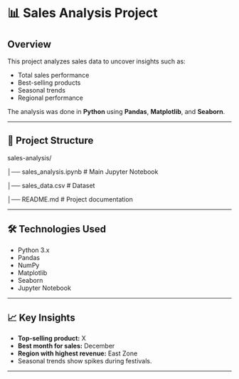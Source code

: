 # 📊 Sales Analysis Project

## Overview
This project analyzes sales data to uncover insights such as:
- Total sales performance
- Best-selling products
- Seasonal trends
- Regional performance

The analysis was done in **Python** using **Pandas**, **Matplotlib**, and **Seaborn**.

---

## 📂 Project Structure
sales-analysis/

│── sales_analysis.ipynb # Main Jupyter Notebook

│── sales_data.csv # Dataset

│── README.md # Project documentation



---

## 🛠️ Technologies Used
- Python 3.x
- Pandas
- NumPy
- Matplotlib
- Seaborn
- Jupyter Notebook

---

## 📈 Key Insights
- **Top-selling product:** X  
- **Best month for sales:** December  
- **Region with highest revenue:** East Zone  
- Seasonal trends show spikes during festivals.

---
